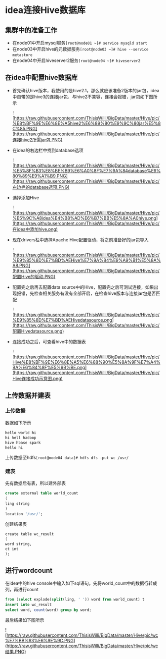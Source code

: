# idea连接Hive数据库

## 集群中的准备工作

* 在node01中开启mysql服务`[root@node01 ~]# service mysqld start`
* 在node03中开启hive的元数据服务`[root@node03 ~]# hive --service metastore`
* 在node04中开启hiveserver2服务`[root@node04 ~]# hiveserver2`

## 在idea中配置hive数据库

* 首先确认hive版本，我使用的是hive2.1，那么就应该准备2版本的jar包，idea中自带的是hive3的连接jar包，与hive2不兼容，连接会报错，jar包如下图所示

  ![https://raw.githubusercontent.com/ThisisWilli/BigData/master/Hive/pic/%E8%BF%9E%E6%8E%A5hive2%E6%89%80%E9%9C%80jar%E5%8C%85.PNG](https://raw.githubusercontent.com/ThisisWilli/BigData/master/Hive/pic/连接hive2所需jar包.PNG)

* 在idea的右边栏中找到database选项

  ![https://raw.githubusercontent.com/ThisisWilli/BigData/master/Hive/pic/%E5%8F%B3%E8%BE%B9%E6%A0%8F%E7%9A%84database%E9%80%89%E9%A1%B9.PNG](https://raw.githubusercontent.com/ThisisWilli/BigData/master/Hive/pic/右边栏的database选项.PNG)

* 选择添加Hive

  ![https://raw.githubusercontent.com/ThisisWilli/BigData/master/Hive/pic/%E5%9C%A8idea%E4%B8%AD%E6%B7%BB%E5%8A%A0hive.png](https://raw.githubusercontent.com/ThisisWilli/BigData/master/Hive/pic/在idea中添加hive.png)

* 现在drivers栏中选择Apache Hive配置驱动，将之前准备好的jar包导入

  ![https://raw.githubusercontent.com/ThisisWilli/BigData/master/Hive/pic/%E9%85%8D%E7%BD%AEHive%E7%9A%84%E9%A9%B1%E5%8A%A8.PNG](https://raw.githubusercontent.com/ThisisWilli/BigData/master/Hive/pic/配置Hive的驱动.PNG)

* 配置完之后再去配置data source中的Hive，配置完之后可测试连接，如果出现报错，先检查相关服务有没有全部开启，在检查hive版本与连接jar包是否匹配

  ![https://raw.githubusercontent.com/ThisisWilli/BigData/master/Hive/pic/%E9%85%8D%E7%BD%AEHivedatasource.png](https://raw.githubusercontent.com/ThisisWilli/BigData/master/Hive/pic/配置Hivedatasource.png)

* 连接成功之后，可查看hive中的数据表

  ![https://raw.githubusercontent.com/ThisisWilli/BigData/master/Hive/pic/Hive%E8%BF%9E%E6%8E%A5%E6%88%90%E5%8A%9F%E7%A4%BA%E6%84%8F%E5%9B%BE.png](https://raw.githubusercontent.com/ThisisWilli/BigData/master/Hive/pic/Hive连接成功示意图.png)

## 上传数据并建表

### 上传数据

数据如下所示

```
hello world hi
hi hell hadoop
hive hbase spark
hello hi
```

上传数据至hdfs`[root@node04 data]# hdfs dfs -put wc /usr/`

### 建表

先有数据后有表，所以建外部表

```sql
create external table world_count
(
ling string 
)
location '/usr/';
```

创建结果表

```
create table wc_result
(
word string,
ct int 
);
```

## 进行wordcount

在idea中的hive console中输入如下sql语句，先将world_count中的数据行转成列，再进行count

```sql
from (select explode(split(ling, ' ')) word from world_count) t
insert into wc_result
select word, count(word) group by word;
```

最后结果如下图所示

![https://raw.githubusercontent.com/ThisisWilli/BigData/master/Hive/pic/wc%E7%BB%93%E6%9E%9C.PNG](https://raw.githubusercontent.com/ThisisWilli/BigData/master/Hive/pic/wc结果.PNG)



